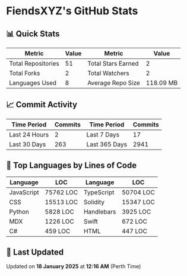 # FiendsXYZ's GitHub Stats

## 📊 Quick Stats

| Metric               | Value       | Metric               | Value       |
|----------------------|-------------|----------------------|-------------|
| Total Repositories   | 51 | Total Stars Earned   | 2 |
| Total Forks          | 2 | Total Watchers       | 2 |
| Languages Used       | 8 | Average Repo Size    | 118.09 MB |

## 📈 Commit Activity

| Time Period      | Commits      | Time Period      | Commits      |
|------------------|--------------|------------------|--------------|
| Last 24 Hours    | 2 | Last 7 Days      | 17 |
| Last 30 Days     | 263 | Last 365 Days    | 2941 |

## 📝 Top Languages by Lines of Code

| Language       | LOC        | Language       | LOC        |
|----------------|------------|----------------|------------|
| JavaScript       | 75762 LOC  | TypeScript       | 50704 LOC  |
| CSS       | 15513 LOC  | Solidity       | 15347 LOC  |
| Python       | 5828 LOC  | Handlebars       | 3925 LOC  |
| MDX       | 1226 LOC  | Swift       | 672 LOC  |
| C#       | 459 LOC  | HTML       | 447 LOC  |

## 📅 Last Updated

Updated on **18 January 2025** at **12:16 AM** (Perth Time)
